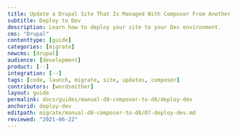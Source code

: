 ```yaml
---
title: Update a Drupal Site That Is Managed With Composer From Another Platform
subtitle: Deploy to Dev
description: Learn how to deploy your site to your Dev environment.
cms: "Drupal"
contenttype: [guide]
categories: [migrate]
newcms: [drupal]
audience: [development]
product: [--]
integration: [--]
tags: [code, launch, migrate, site, updates, composer]
contributors: [wordsmither]
layout: guide
permalink: docs/guides/manual-d8-composer-to-d8/deploy-dev
anchorid: deploy-dev
editpath: migrate/manual-d8-composer-to-d8/07-deploy-dev.md
reviewed: "2021-06-22"
---
```


<Partial file="migrate/deploy-dev.md" />